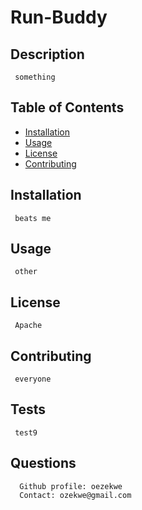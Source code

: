# Run-Buddy
  ## Description
     something


  ## Table of Contents
   * [Installation](#installation)
   * [Usage](#usage)
   * [License](#license)
   * [Contributing](#license)


  ## Installation
     beats me


  ## Usage
     other


  ## License
     Apache


  ## Contributing
     everyone


  ## Tests
     test9


  ## Questions
      Github profile: oezekwe
      Contact: ozekwe@gmail.com

